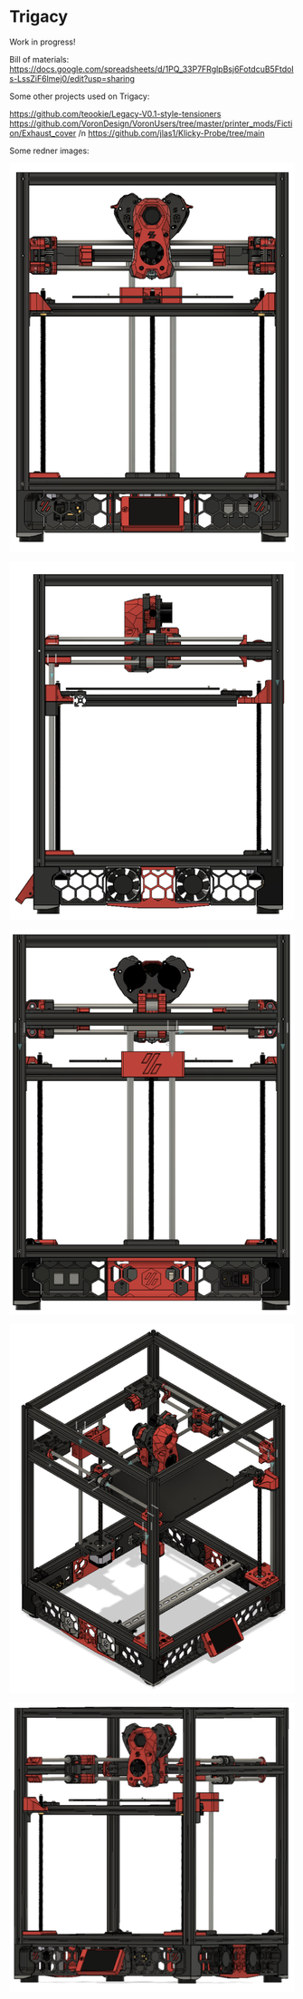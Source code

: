 # Trigacy

Work in progress!

Bill of materials:
https://docs.google.com/spreadsheets/d/1PQ_33P7FRglpBsj6FotdcuB5FtdoIs-LssZiF6lmej0/edit?usp=sharing

Some other projects used on Trigacy:

https://github.com/teookie/Legacy-V0.1-style-tensioners
https://github.com/VoronDesign/VoronUsers/tree/master/printer_mods/Fiction/Exhaust_cover /n
https://github.com/jlas1/Klicky-Probe/tree/main


Some redner images:

![1](https://github.com/nexposito/Trigacy/blob/main/Images/Captura%20de%20tela%202023-04-05%20015256.png)

![2](https://github.com/nexposito/Trigacy/blob/main/Images/Captura%20de%20tela%202023-04-05%20015454.png)

![3](https://github.com/nexposito/Trigacy/blob/main/Images/Captura%20de%20tela%202023-04-05%20015522.png)

![4](https://github.com/nexposito/Trigacy/blob/main/Images/Captura%20de%20tela%202023-04-05%20015558.png)

![5](https://github.com/nexposito/Trigacy/blob/main/Images/Captura%20de%20tela%202023-04-05%20015645.png)
